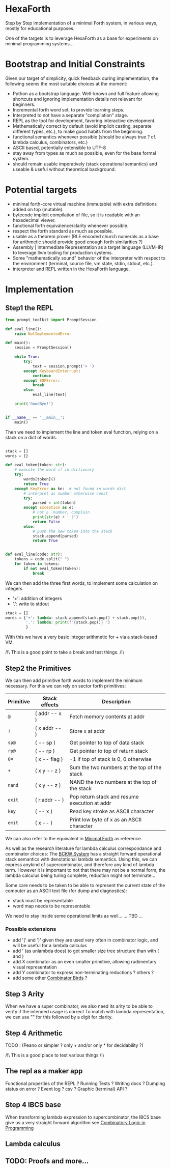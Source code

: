 # HexaForth

Step by Step implementation of a minimal Forth system, in various ways, mostly for educational purposes.

One of the targets is to leverage HexaForth as a base for experiments on minimal programming systems...

# Bootstrap and Initial Constraints

Given our target of simplicity, quick feedback during implementation, the following seems the most suitable choices at the moment:

- Python as a bootstrap language. Well-known and full feature allowing shortcuts and ignoring implementation details not relevant for beginners.
- Incremental forth word set, to provide learning steps.
- Interpreted to not have a separate "compilation" stage.
- REPL as the tool for development, favoring interactive development.
- Mathematically correct by default (avoid implicit casting, separate different types, etc.), to make good habits from the beginning.
- functional semantics whenever possible (should be always true ? cf. lambda calculus, combinators, etc.)
- ASCII based, potentially extensible to UTF-8
- stay away from types as much as possible, even for the base formal system.
- should remain usable imperatively (stack operational semantics) and useable & useful without theoretical background.


# Potential targets
- minimal forth-core virtual machine (immutable) with extra definitions added on top (mutable).
- bytecode implicit compilation of file, so it is readable with an hexadecimal viewer.
- functional forth equivalence/clarity whenever possible.
- respect the forth standard as much as possible.
- usable as a theorem prover (RLE encoded church numerals as a base for arithmetic should provide good enough forth similarities ?)
- Assembly | Intermediate Representation as a target language (LLVM-IR) to leverage llvm tooling for production systems.
- Some "mathematically sound" behavior of the interpreter with respect to the environment (terminal, source file, vm state, stdin, stdout, etc.).
- interpreter and REPL written in the HexaForth language.


# Implementation

## Step1 the REPL

```python
from prompt_toolkit import PromptSession

def eval_line():
    raise NotImplementedError

def main():
    session = PromptSession()

    while True:
        try:
            text = session.prompt('> ')
        except KeyboardInterrupt:
            continue
        except EOFError:
            break
        else:
            eval_line(text)

    print('GoodBye!')


if __name__ == '__main__':
    main()

```

Then we need to implement the line and token eval function, relying on a stack on a dict of words.
```py

stack = []
words = {}

def eval_token(token: str):
    # execute the word if in dictionary
    try:
        words[token]()
        return True
    except KeyError as ke:  # not found in words dict
        # interpret as number otherwise const
        try:
            parsed = int(token)
        except Exception as e:
            # not a  number, complain
            print(str(e) + ' ?')
            return False
        else:
            # push the new token into the stack
            stack.append(parsed)
            return True


def eval_line(code: str):
    tokens = code.split(" ")
    for token in tokens:
        if not eval_token(token):
            break
```

We can then add the three first words, to implement some calculation on integers

- '+': addition of integers
- '.': write to stdout


```py
stack = []
words = {'+': lambda: stack.append(stack.pop() + stack.pop()),
         '.': lambda: print(f"{stack.pop()} ")
         }
```


With this we have a very basic integer arithmetic for + via a stack-based VM.

/!\ This is a good point to take a break and test things. /!\


## Step2 the Primitives

We can then add primitive forth words to implement the minimum necessary.
For this we can rely on sector forth primitives: 

| Primitive | Stack effects | Description                                   |
| --------- | ------------- | --------------------------------------------- |
| `@`       | ( addr -- x ) | Fetch memory contents at addr                 |
| `!`       | ( x addr -- ) | Store x at addr                               |
| `sp@`     | ( -- sp )     | Get pointer to top of data stack              |
| `rp@`     | ( -- rp )     | Get pointer to top of return stack            |
| `0=`      | ( x -- flag ) | -1 if top of stack is 0, 0 otherwise          |
| `+`       | ( x y -- z )  | Sum the two numbers at the top of the stack   |
| `nand`    | ( x y -- z )  | NAND the two numbers at the top of the stack  |
| `exit`    | ( r:addr -- ) | Pop return stack and resume execution at addr |
| `key`     | ( -- x )      | Read key stroke as ASCII character            |
| `emit`    | ( x -- )      | Print low byte of x as an ASCII character     |

We can also refer to the equivalent in [Minimal Forth](http://www.euroforth.org/ef15/papers/knaggs.pdf) as reference.

As well as the research literature for lambda calculus correspondance and combinator choices:
The [BCKW System](https://en.wikipedia.org/wiki/B,_C,_K,_W_system) has a straight forward operational stack semantics with denotational lambda semantics.
Using this, we can express anykind of supercombinator, and therefore any kind of lambda term.
However it is important to not that there may not be a normal form, the lambda calculus being turing complete, reduction might not terminate...

Some care needs to be taken to be able to represent the current state of the computer as an ASCII text file (for dump and diagnostics):
- stack must be representable
- word map needs to be representable

We need to stay inside some operational limits as well...
... TBD ...  

### Possible extensions
- add '(' and ')' given they are used very often in combinator logic, and will be useful for a lambda calculus
- add \' (as unlambda does) to get smaller size tree structure than with \( and \) 
- add X combinator as an even smaller primitive, allowing rudimentary visual representation
- add Y combinator to express non-terminating reductions ? others ?
- add some other [Combinator Birds](https://www.angelfire.com/tx4/cus/combinator/birds.html) ?

## Step 3 Arity
When we have a super combinator, we also need its arity to be able to verify if the intended usage is correct
To match with lambda representation, we can use "\" for this followed by a digit for clarity.

## Step 4 Arithmetic
TODO : (Peano or simpler ? only + and/or only * for decidability ?)


/!\ This is a good place to test various things /!\

## The repl as a maker app
Functional properties of the REPL ?
Running Tests ?
Writing docs ?
Dumping status on error ?
Event log ? csv ?
Graphic (terminal) API ?

## Step 4 IBCS base

When transforming lambda expression to supercombinator, the IBCS base give us a very straight forward algorithm
see [Combinatory Logic in Programming](https://web.archive.org/web/20070128222953/http://www.wolfengagen.mephi.ru/papers/Wolfengagen_CLP-2003(En).pdf)


## Lambda calculus


## TODO: Proofs and more...